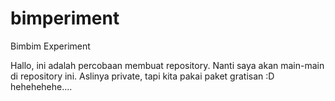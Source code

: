 # bimperiment
Bimbim Experiment

Hallo, ini adalah percobaan membuat repository. Nanti saya akan main-main di repository ini.
Aslinya private, tapi kita pakai paket gratisan :D hehehehehe....
